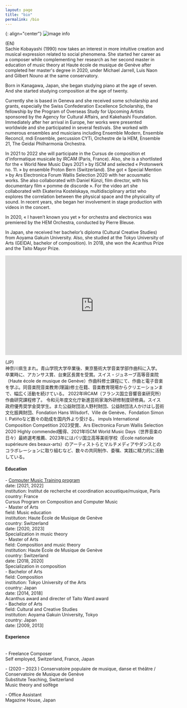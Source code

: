 ```yaml
---
layout: page
title: "bio"
permalink: /bio
---
```


{: align="center"}
![image info](https://static.wixstatic.com/media/d50e54_31dc2c22791d432e9a7c989857966e8f~mv2.jpg/v1/fill/w_752,h_424,al_c,q_80,usm_0.66_1.00_0.01,enc_auto/Capture%20d%E2%80%99%C3%A9cran%202023-07-14%20%C3%A0%2015_28_edited.jpg)

(EN)<br>
Sachie Kobayashi (1990) now takes an interest in more intuitive creation and musical expression related to social phenomena. She started her career as a composer while complementing her research as her second master in education of music theory at Haute école de musique de Genève after completed her master's degree in 2020, under Michael Jarrell, Luis Naon and Gilbert Nouno at the same conservatory. 

Born in Kanagawa, Japan, she began studying piano at the age of seven. And she started studying composition at the age of twenty.

Currently she is based in Geneva and she received some scholarship and grants, especially the Swiss Confederation Excellence Scholarship, the fellowship by the Program of Overseas Study for Upcoming Artists sponsored by the Agency for Cultural Affairs, and Kakehashi Foundation. Immediately after her arrival in Europe, her works were presented worldwide and she participated in several festivals. She worked with numerous ensembles and musicians including Ensemble Modern, Ensemble Reconcil, mdi Ensemble, percussion CYTi, Orchestre de la HEM, Ensemble 21, The Geidai Philharmonia Orchestra.

In 2021 to 2022 she will participate in the Cursus de composition et d'informatique musicale by IRCAM (Paris, France). Also, she is a shortlisted for the « World New Music Days 2021 » by ISCM and selected « Protonwerk no. 11. » by ensemble Proton Bern (Switzerland).  She got « Special Mention » by Ars Electronica Forum Wallis Selection 2020 with her acousmatic works. She also collaborated with Daniel Künzi, film director, with his documentary film « pomme de discorde ». For the video art she collaborated with Ekaterina Kostelskaya, multidisciplinary artist who explores the correlation between the physical space and the physicality of sound. In recent years, she began her involvement in stage production with videos in the concert.

In 2020, « I haven’t known you yet » for orchestra and electronics was premiered by the HEM Orchestra, conducted by Pierre Bleuse. 

In Japan, she received her bachelor’s diploma (Cultural Creative Studies) from Aoyama Gakuin University. Also, she studied at the Tokyo University of Arts (GEIDAI, bachelor of composition). In 2018, she won the Acanthus Prize and the Taito Mayor Prize.


<div style="text-align:center;" class="youtube-re">
  <iframe width="560" height="315" src="https://www.youtube.com/embed/BPuq3Up4hzU?si=EfIqt80eRZmHbLAt" title="YouTube video player" frameborder="0" allow="accelerometer; autoplay; clipboard-write; encrypted-media; gyroscope; picture-in-picture; web-share" allowfullscreen></iframe>
</div>

<p>
  
</p>

(JP)<br>
神奈川県生まれ。青山学院大学卒業後、東京藝術大学音楽学部作曲科に入学。卒業時に、アカンサス賞、台東区長賞を受賞。スイス・ジュネーブ高等音楽院（Haute école de musique de Genève）作曲科修士課程にて、作曲と電子音楽を学ぶ。同音楽院音楽教育(理論)修士在籍、音楽教育現場からクリエーションまで、幅広く活動を続けている。
2022年IRCAM（フランス国立音響音楽研究所）作曲研究課程修了。
令和元年度文化庁新進芸術家海外研修制度研修員。スイス政府優秀奨学金奨学生。また公益財団法人野村財団、公益財団法人かけはし芸術文化振興財団、Fondation Hans Wilsdorf、Ville de Genève、Fondation Simon I. Patiñoなど数々の助成を国内外より受ける。
impuls International Composition Competition 2023受賞、Ars Electronica Forum Wallis Selection 2020 Highly commended獲得、2021年ISCM World Music Days（世界音楽の日々）最終選考推薦、2023年にはパリ国立高等美術学校（École nationale supérieure des beaux-arts）のアーティストらとマルチメディアやダンスとのコラボレーションに取り組むなど、数々の共同制作、委嘱、実践に精力的に活動している。

<h4>Education</h4>
  - <a href="https://www.ircam.fr/transmission/formations-superieures/cursus">Computer Music Training program</a><br>
    date: [2021, 2022]<br>
    institution: Institut de recherche et coordination acoustique/musique, Paris <br>
    country: France<br>
    Cursus Program on Composition and Computer Music<br>
 -  Master of Arts<br>
    field: Music education<br>
    institution: Haute École de Musique de Genève<br>
    country: Switzerland<br>
    date: [2020, 2023]<br>
    Specialization in music theory<br>
  - Master of Arts<br>
    field: Composition and music theory<br>
    institution: Haute École de Musique de Genève<br>
    country: Switzerland<br>
    date: [2018, 2020]<br>
    Specialization in composition<br>
  - Bachelor of Arts<br>
    field: Composition<br>
    institution: Tokyo University of the Arts<br>
    country: Japan<br>
    date: [2014, 2018]<br>
    Acanthus award and directer of Taito Ward award<br>
  - Bachelor of Arts<br>
    field: Cultural and Creative Studies<br>
    institution: Aoyama Gakuin University, Tokyo<br>
    country: Japan<br>
    date: [2009, 2013]<br>
<h4>Experience</h4><br>
  - Freelance Composer<br>
Self employed, Switzerland, France, Japan<br>
<p>
  
</p>
  - (2020 – 2023 ) Conservatoire populaire de musique, danse et théâtre / Conservatoire de Musique de Genève <br>
Substitute Teaching, Switzerland<br>
Music theory and solfège<br>
<p>
  
</p>
  - Office Assistant<br>
Magazine House, Japan<br>


